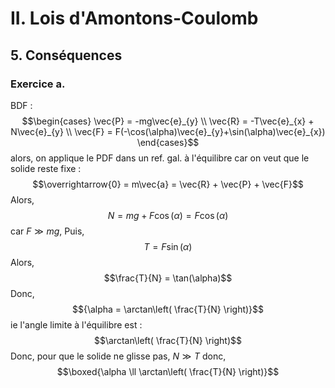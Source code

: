 # II. Lois d'Amontons-Coulomb
## 5. Conséquences
### Exercice a.
BDF : 
$$\begin{cases}
\vec{P} = -mg\vec{e}_{y} \\
\vec{R} = -T\vec{e}_{x} + N\vec{e}_{y} \\
\vec{F} = F(-\cos(\alpha)\vec{e}_{y}+\sin(\alpha)\vec{e}_{x})
\end{cases}$$
alors, on applique le PDF dans un ref. gal. à l'équilibre car on veut que le solide reste fixe : 
$$\overrightarrow{0} = m\vec{a} = \vec{R} + \vec{P} + \vec{F}$$
Alors, 
$$N = mg + F\cos(\alpha) = F\cos(\alpha)$$
car $F \gg mg$, 
Puis, 
$$T = F\sin(\alpha)$$
Alors, 
$$\frac{T}{N} = \tan(\alpha)$$
Donc, 
$${\alpha = \arctan\left( \frac{T}{N} \right)}$$
ie l'angle limite à l'équilibre est : 
$$\arctan\left( \frac{T}{N} \right)$$
Donc, pour que le solide ne glisse pas, $N \gg  T$ donc, 
$$\boxed{\alpha \ll \arctan\left( \frac{T}{N} \right)}$$
